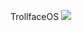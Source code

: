 TrollfaceOS
<img src="https://upload.wikimedia.org/wikipedia/en/thumb/9/9a/Trollface_non-free.png/220px-Trollface_non-free.png"/>
